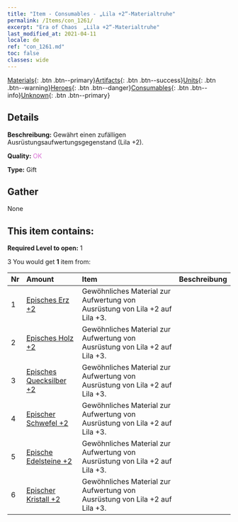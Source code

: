 ```yaml
---
title: "Item - Consumables - „Lila +2“-Materialtruhe"
permalink: /Items/con_1261/
excerpt: "Era of Chaos  „Lila +2“-Materialtruhe"
last_modified_at: 2021-04-11
locale: de
ref: "con_1261.md"
toc: false
classes: wide
---
```

 [Materials](/de/Items/){: .btn .btn--primary}[Artifacts](/de/Items/Artifacts/){: .btn .btn--success}[Units](/de/Items/Units/){: .btn .btn--warning}[Heroes](/de/Items/Heroes/){: .btn .btn--danger}[Consumables](/de/Items/Consumables/){: .btn .btn--info}[Unknown](/de/Items/Unknown/){: .btn .btn--primary}

## Details
 **Beschreibung:** Gewährt einen zufälligen Ausrüstungsaufwertungsgegenstand (Lila +2).

 **Quality:** <span style="color: #DA70D6">OK</span>

 **Type:** Gift

## Gather

  None

## This item contains:

 **Required Level to open:** 1

 3 You would get **1** item  from:

  | Nr | Amount |     Item    | Beschreibung |
  |:---|:-------|:------------|:-----------:|
  | 1 | [Episches Erz +2](/de/Items/mat_47/) | Gewöhnliches Material zur Aufwertung von Ausrüstung von Lila +2 auf Lila +3. | 
  | 2 | [Episches Holz +2](/de/Items/mat_48/) | Gewöhnliches Material zur Aufwertung von Ausrüstung von Lila +2 auf Lila +3. | 
  | 3 | [Episches Quecksilber +2](/de/Items/mat_49/) | Gewöhnliches Material zur Aufwertung von Ausrüstung von Lila +2 auf Lila +3. | 
  | 4 | [Epischer Schwefel +2](/de/Items/mat_50/) | Gewöhnliches Material zur Aufwertung von Ausrüstung von Lila +2 auf Lila +3. | 
  | 5 | [Epische Edelsteine +2](/de/Items/mat_51/) | Gewöhnliches Material zur Aufwertung von Ausrüstung von Lila +2 auf Lila +3. | 
  | 6 | [Epischer Kristall +2](/de/Items/mat_52/) | Gewöhnliches Material zur Aufwertung von Ausrüstung von Lila +2 auf Lila +3. | 
